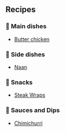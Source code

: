 ## Recipes

### 🍛 Main dishes

- [Butter chicken](?recipe=butter-chicken)

### 🍞 Side dishes

- [Naan](?recipe=naan)

### 🌯 Snacks

- [Steak Wraps](?recipe=steak-wraps)

### 🥣 Sauces and Dips

- [Chimichurri](?recipe=chimichurri)